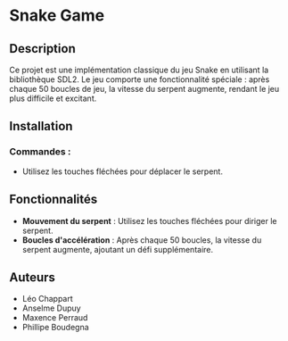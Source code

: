 
# Snake Game

## Description

Ce projet est une implémentation classique du jeu Snake en utilisant la bibliothèque SDL2. Le jeu comporte une fonctionnalité spéciale : après chaque 50 boucles de jeu, la vitesse du serpent augmente, rendant le jeu plus difficile et excitant.

## Installation



### Commandes :
- Utilisez les touches fléchées pour déplacer le serpent.

## Fonctionnalités

- **Mouvement du serpent** : Utilisez les touches fléchées pour diriger le serpent.
- **Boucles d'accélération** : Après chaque 50 boucles, la vitesse du serpent augmente, ajoutant un défi supplémentaire.



## Auteurs

- Léo Chappart
- Anselme Dupuy
- Maxence Perraud
- Phillipe Boudegna


